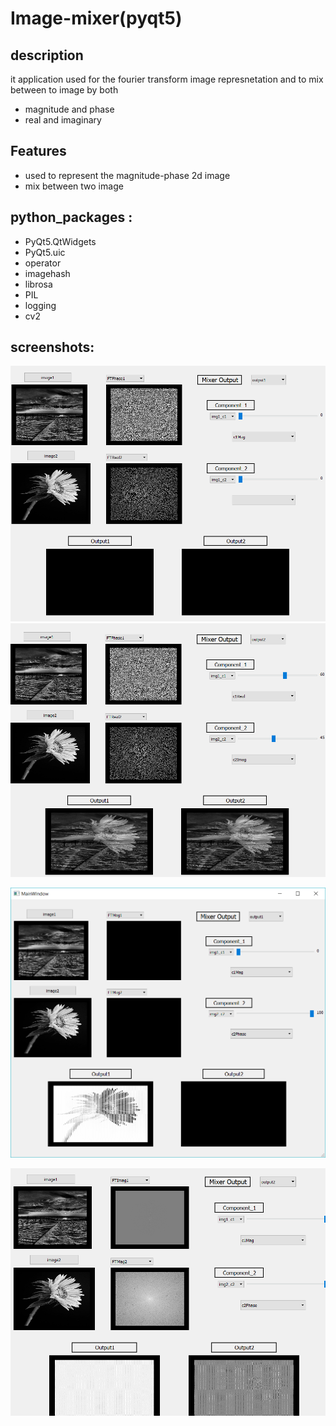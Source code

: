 # Image-mixer(pyqt5)
## description
it application used for the fourier transform  image represnetation and to mix between to image by both 
- magnitude and phase 
- real and imaginary
## Features
- used to represent the magnitude-phase 2d image 
- mix between two image 
## python_packages  :
- PyQt5.QtWidgets
- PyQt5.uic
- operator
- imagehash
- librosa
- PIL
- logging
- cv2

## screenshots:

![N|Solid](https://raw.githubusercontent.com/moheb432/image-mixer/main/Capture2.PNG?token=AOUEQZ7WT45BTQP3BOXA5YTA7VHQI)
 ![N|Solid](https://raw.githubusercontent.com/moheb432/image-mixer/main/Capture3.PNG?token=AOUEQZ73NB3YEIEQ7DD3XPLA7VHS2)

![N|Solid](https://raw.githubusercontent.com/moheb432/image-mixer/main/1.PNG?token=AOUEQZYBET6HLJBJQ6W4MJDA7VHRC)

![N|Solid]( https://raw.githubusercontent.com/moheb432/image-mixer/main/Capture4.PNG?token=AOUEQZ2LC4OGKLLDM2DYFNTA7VH4U)
